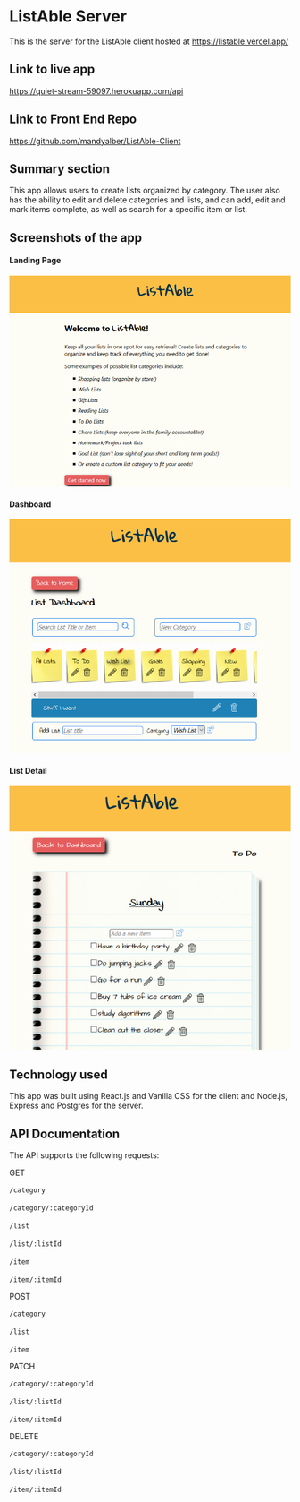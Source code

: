 # ListAble Server

This is the server for the ListAble client hosted at https://listable.vercel.app/

## Link to live app

https://quiet-stream-59097.herokuapp.com/api

## Link to Front End Repo

https://github.com/mandyalber/ListAble-Client

## Summary section

This app allows users to create lists organized by category. The user also has the ability to edit and delete categories and lists, and can add, edit and mark items complete, as well as search for a specific item or list.
    
## Screenshots of the app

#### Landing Page
![Landing Page Screenshot](src/images/screenshots/landing.PNG?raw=true "Landing Page")

#### Dashboard
![Dashboard Screenshot](src/images/screenshots/dashboard.PNG?raw=true "Dashboard")

#### List Detail
![List Detail Screenshot](src/images/screenshots/list.PNG?raw=true "List Detail")
    
## Technology used

This app was built using React.js and Vanilla CSS for the client and Node.js, Express and Postgres for the server.

## API Documentation

The API supports the following requests:

GET 

    /category 

    /category/:categoryId

    /list

    /list/:listId

    /item

    /item/:itemId


POST

    /category

    /list

    /item


PATCH

    /category/:categoryId

    /list/:listId

    /item/:itemId


DELETE

    /category/:categoryId

    /list/:listId

    /item/:itemId



